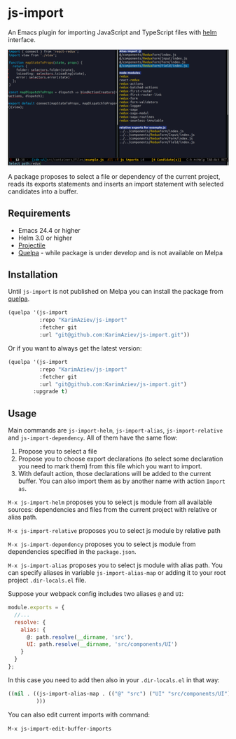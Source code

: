 # js-import

An Emacs plugin for importing JavaScript and TypeScript files with [helm](https://github.com/emacs-helm/helm "helm") interface.

![](js-import-demo.gif)

A package proposes to select a file or dependency of the current project, reads its exports statements and inserts an import statement with selected candidates into a buffer.

## Requirements

- Emacs 24.4 or higher
- Helm 3.0 or higher
- [Projectile](https://github.com/bbatsov/projectile "projectile")
- [Quelpa](https://github.com/quelpa/quelpa "quelpa") - while package is under develop and is not available on Melpa

## Installation

Until `js-import` is not published on Melpa you can install the package from [quelpa](https://github.com/quelpa/quelpa "quelpa").


```cl
(quelpa '(js-import
          :repo "KarimAziev/js-import"
          :fetcher git
          :url "git@github.com:KarimAziev/js-import.git"))
```


Or if you want to always get the latest version:

```cl
(quelpa '(js-import
          :repo "KarimAziev/js-import"
          :fetcher git
          :url "git@github.com:KarimAziev/js-import.git")
        :upgrade t)
```

## Usage

Main commands are `js-import-helm`, `js-import-alias`, `js-import-relative` and `js-import-dependency`. All of them have the same flow:

1. Propose you to select a file
2. Propose you to choose export declarations (to select some declaration you need to mark them) from this file which you want to import.
3. With default action, those declarations will be added to the current buffer. You can also import them as by another name with action `Import as`.

` M-x js-import-helm ` proposes you to select js module from all available sources: dependencies and files from the current project with relative or alias path.

` M-x js-import-relative ` proposes you to select js module by relative path

` M-x js-import-dependency ` proposes you to select js module from dependencies specified in the `package.json`.

` M-x js-import-alias ` proposes you to select js module with alias path. You can specify aliases in variable `js-import-alias-map` or adding it to your root project  `.dir-locals.el` file.

Suppose your webpack config includes two aliases `@` and `UI`:


```javascript
module.exports = {
  //...
  resolve: {
    alias: {
      @: path.resolve(__dirname, 'src'),
      UI: path.resolve(__dirname, 'src/components/UI')
    }
  }
};
```

In this case you need to add then also in your `.dir-locals.el` in that way:

```cl
((nil . ((js-import-alias-map . (("@" "src") ("UI" "src/components/UI")))
         )))
```

You can also edit current imports with command:

` M-x js-import-edit-buffer-imports `
